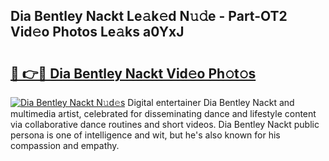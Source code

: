 ## Dia Bentley Nackt Le𝚊k𝚎d N𝚞𝚍e - Part-OT2 Vid𝚎o Photos Le𝚊ks a0YxJ

# <h2><a href="http://fb51ire.evod.top/?m=Dia+Bentley+Nackt">🔗 👉🔴 Dia Bentley Nackt Vid𝚎o Ph𝚘t𝚘s</a></h2>

[![Dia Bentley Nackt N𝚞d𝚎s](https://i.imgur.com/8V9OHl7.gif)](http://fb51ire.evod.top/?m=Dia+Bentley+Nackt)
Digital entertainer Dia Bentley Nackt and multimedia artist, celebrated for disseminating dance and lifestyle content via collaborative dance routines and short videos. Dia Bentley Nackt public persona is one of intelligence and wit, but he's also known for his compassion and empathy. 
